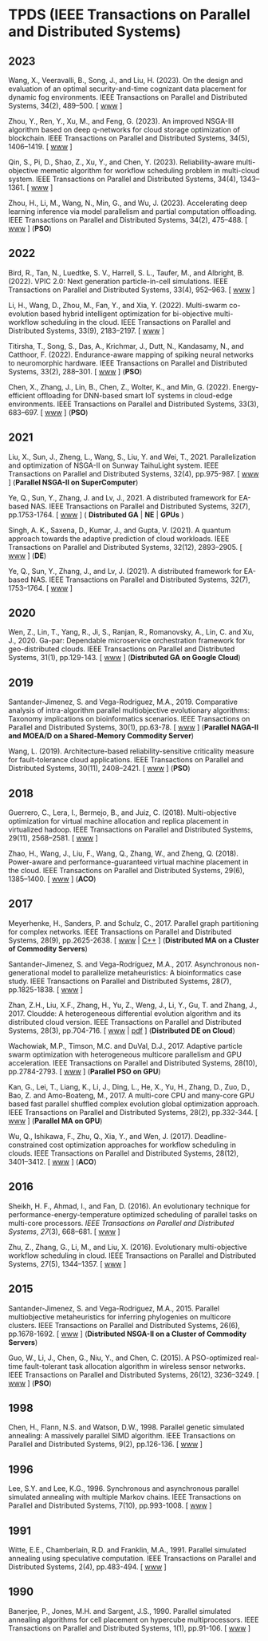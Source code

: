 # TPDS (IEEE Transactions on Parallel and Distributed Systems)

## 2023

Wang, X., Veeravalli, B., Song, J., and Liu, H. (2023). On the design and evaluation of an optimal security-and-time cognizant data placement for dynamic fog environments. IEEE Transactions on Parallel and Distributed Systems, 34(2), 489–500. [ [www](https://doi.org/10.1109/TPDS.2022.3223796) ]

Zhou, Y., Ren, Y., Xu, M., and Feng, G. (2023). An improved NSGA-III algorithm based on deep q-networks for cloud storage optimization of blockchain. IEEE Transactions on Parallel and Distributed Systems, 34(5), 1406–1419. [ [www](https://doi.org/10.1109/TPDS.2023.3243634) ]

Qin, S., Pi, D., Shao, Z., Xu, Y., and Chen, Y. (2023). Reliability-aware multi-objective memetic algorithm for workflow scheduling problem in multi-cloud system. IEEE Transactions on Parallel and Distributed Systems, 34(4), 1343–1361. [ [www](https://doi.org/10.1109/TPDS.2023.3245089) ]

Zhou, H., Li, M., Wang, N., Min, G., and Wu, J. (2023). Accelerating deep learning inference via model parallelism and partial computation offloading. IEEE Transactions on Parallel and Distributed Systems, 34(2), 475–488. [ [www](https://doi.org/10.1109/TPDS.2022.3222509) ] (**PSO**)

## 2022

Bird, R., Tan, N., Luedtke, S. V., Harrell, S. L., Taufer, M., and Albright, B. (2022). VPIC 2.0: Next generation particle-in-cell simulations. IEEE Transactions on Parallel and Distributed Systems, 33(4), 952–963. [ [www](https://doi.org/10.1109/TPDS.2021.3084795) ]

Li, H., Wang, D., Zhou, M., Fan, Y., and Xia, Y. (2022). Multi-swarm co-evolution based hybrid intelligent optimization for bi-objective multi-workflow scheduling in the cloud. IEEE Transactions on Parallel and Distributed Systems, 33(9), 2183–2197. [ [www](https://doi.org/10.1109/TPDS.2021.3122428) ]

Titirsha, T., Song, S., Das, A., Krichmar, J., Dutt, N., Kandasamy, N., and Catthoor, F. (2022). Endurance-aware mapping of spiking neural networks to neuromorphic hardware. IEEE Transactions on Parallel and Distributed Systems, 33(2), 288–301. [ [www](https://doi.org/10.1109/TPDS.2021.3065591) ] (**PSO**)

Chen, X., Zhang, J., Lin, B., Chen, Z., Wolter, K., and Min, G. (2022). Energy-efficient offloading for DNN-based smart IoT systems in cloud-edge environments. IEEE Transactions on Parallel and Distributed Systems, 33(3), 683–697. [ [www](https://doi.org/10.1109/TPDS.2021.3100298) ] (**PSO**)

## 2021

Liu, X., Sun, J., Zheng, L., Wang, S., Liu, Y. and Wei, T., 2021. Parallelization and optimization of NSGA-II on Sunway TaihuLight system. IEEE Transactions on Parallel and Distributed Systems, 32(4), pp.975-987. [ [www](https://ieeexplore.ieee.org/abstract/document/9253690) ] (**Parallel NSGA-II on SuperComputer**)

Ye, Q., Sun, Y., Zhang, J. and Lv, J., 2021. A distributed framework for EA-based NAS. IEEE Transactions on Parallel and Distributed Systems, 32(7), pp.1753-1764. [ [www](https://ieeexplore.ieee.org/abstract/document/9305984) ] ( **Distributed GA** | **NE** | **GPUs** )

Singh, A. K., Saxena, D., Kumar, J., and Gupta, V. (2021). A quantum approach towards the adaptive prediction of cloud workloads. IEEE Transactions on Parallel and Distributed Systems, 32(12), 2893–2905. [ [www](https://doi.org/10.1109/TPDS.2021.3079341) ] (**DE**)

Ye, Q., Sun, Y., Zhang, J., and Lv, J. (2021). A distributed framework for EA-based NAS. IEEE Transactions on Parallel and Distributed Systems, 32(7), 1753–1764. [ [www](https://doi.org/10.1109/TPDS.2020.3046774) ]

## 2020

Wen, Z., Lin, T., Yang, R., Ji, S., Ranjan, R., Romanovsky, A., Lin, C. and Xu, J., 2020. Ga-par: Dependable microservice orchestration framework for geo-distributed clouds. IEEE Transactions on Parallel and Distributed Systems, 31(1), pp.129-143. [ [www](https://ieeexplore.ieee.org/abstract/document/8766876) ] (**Distributed GA on Google Cloud**)

## 2019

Santander-Jimenez, S. and Vega-Rodriguez, M.A., 2019. Comparative analysis of intra-algorithm parallel multiobjective evolutionary algorithms: Taxonomy implications on bioinformatics scenarios. IEEE Transactions on Parallel and Distributed Systems, 30(1), pp.63-78. [ [www](https://ieeexplore.ieee.org/abstract/document/8409336) ] (**Parallel NAGA-II and MOEA/D on a Shared-Memory Commodity Server**)

Wang, L. (2019). Architecture-based reliability-sensitive criticality measure for fault-tolerance cloud applications. IEEE Transactions on Parallel and Distributed Systems, 30(11), 2408–2421. [ [www](https://doi.org/10.1109/TPDS.2019.2917900) ] (**PSO**)

## 2018

Guerrero, C., Lera, I., Bermejo, B., and Juiz, C. (2018). Multi-objective optimization for virtual machine allocation and replica placement in virtualized hadoop. IEEE Transactions on Parallel and Distributed Systems, 29(11), 2568–2581. [ [www](https://doi.org/10.1109/TPDS.2018.2837743) ]

Zhao, H., Wang, J., Liu, F., Wang, Q., Zhang, W., and Zheng, Q. (2018). Power-aware and performance-guaranteed virtual machine placement in the cloud. IEEE Transactions on Parallel and Distributed Systems, 29(6),
1385–1400. [ [www](https://doi.org/10.1109/TPDS.2018.2794369) ] (**ACO**)

## 2017

Meyerhenke, H., Sanders, P. and Schulz, C., 2017. Parallel graph partitioning for complex networks. IEEE Transactions on Parallel and Distributed Systems, 28(9), pp.2625-2638. [ [www](https://ieeexplore.ieee.org/abstract/document/7859409) | [C++](https://github.com/KaHIP/KaHIP) ] (**Distributed MA on a Cluster of Commodity Servers**)

Santander-Jimenez, S. and Vega-Rodríguez, M.A., 2017. Asynchronous non-generational model to parallelize metaheuristics: A bioinformatics case study. IEEE Transactions on Parallel and Distributed Systems, 28(7), pp.1825-1838. [ [www](https://ieeexplore.ieee.org/abstract/document/7801038) ]

Zhan, Z.H., Liu, X.F., Zhang, H., Yu, Z., Weng, J., Li, Y., Gu, T. and Zhang, J., 2017. Cloudde: A heterogeneous differential evolution algorithm and its distributed cloud version. IEEE Transactions on Parallel and Distributed Systems, 28(3), pp.704-716. [ [www](https://ieeexplore.ieee.org/abstract/document/7530859) | [pdf](https://ieeexplore.ieee.org/stamp/stamp.jsp?arnumber=7530859) ] (**Distributed DE on Cloud**)

Wachowiak, M.P., Timson, M.C. and DuVal, D.J., 2017. Adaptive particle swarm optimization with heterogeneous multicore parallelism and GPU acceleration. IEEE Transactions on Parallel and Distributed Systems, 28(10), pp.2784-2793. [ [www](https://ieeexplore.ieee.org/abstract/document/7886331) ] (**Parallel PSO on GPU**)

Kan, G., Lei, T., Liang, K., Li, J., Ding, L., He, X., Yu, H., Zhang, D., Zuo, D., Bao, Z. and Amo-Boateng, M., 2017. A multi-core CPU and many-core GPU based fast parallel shuffled complex evolution global optimization approach. IEEE Transactions on Parallel and Distributed Systems, 28(2), pp.332-344. [ [www](https://ieeexplore.ieee.org/abstract/document/7491261) ] (**Parallel MA on GPU**)

Wu, Q., Ishikawa, F., Zhu, Q., Xia, Y., and Wen, J. (2017). Deadline-constrained cost optimization approaches for workflow scheduling in clouds. IEEE Transactions on Parallel and Distributed Systems, 28(12), 3401–3412.
[ [www](https://doi.org/10.1109/TPDS.2017.2735400) ] (**ACO**)

## 2016

Sheikh, H. F., Ahmad, I., and Fan, D. (2016). An evolutionary technique for performance-energy-temperature optimized scheduling of parallel tasks on multi-core processors. *IEEE Transactions on Parallel and Distributed Systems*, *27*(3), 668–681. [ [www](https://doi.org/10.1109/TPDS.2015.2421352) ]

Zhu, Z., Zhang, G., Li, M., and Liu, X. (2016). Evolutionary multi-objective workflow scheduling in cloud. IEEE Transactions on Parallel and Distributed Systems, 27(5), 1344–1357. [ [www](https://doi.org/10.1109/TPDS.2015.2446459) ]

## 2015

Santander-Jimenez, S. and Vega-Rodriguez, M.A., 2015. Parallel multiobjective metaheuristics for inferring phylogenies on multicore clusters. IEEE Transactions on Parallel and Distributed Systems, 26(6), pp.1678-1692. [ [www](https://ieeexplore.ieee.org/abstract/document/6819075/) ] (**Distributed NSGA-II on a Cluster of Commodity Servers**)

Guo, W., Li, J., Chen, G., Niu, Y., and Chen, C. (2015). A PSO-optimized real-time fault-tolerant task allocation algorithm in wireless sensor networks. IEEE Transactions on Parallel and Distributed Systems, 26(12), 3236–3249. [ [www](https://doi.org/10.1109/TPDS.2014.2386343) ] (**PSO**)

## 1998

Chen, H., Flann, N.S. and Watson, D.W., 1998. Parallel genetic simulated annealing: A massively parallel SIMD algorithm. IEEE Transactions on Parallel and Distributed Systems, 9(2), pp.126-136. [ [www](https://ieeexplore.ieee.org/abstract/document/663870) ]

## 1996

Lee, S.Y. and Lee, K.G., 1996. Synchronous and asynchronous parallel simulated annealing with multiple Markov chains. IEEE Transactions on Parallel and Distributed Systems, 7(10), pp.993-1008. [ [www](https://ieeexplore.ieee.org/abstract/document/539732) ]

## 1991

Witte, E.E., Chamberlain, R.D. and Franklin, M.A., 1991. Parallel simulated annealing using speculative computation. IEEE Transactions on Parallel and Distributed Systems, 2(4), pp.483-494. [ [www](https://ieeexplore.ieee.org/abstract/document/97904) ]

## 1990

Banerjee, P., Jones, M.H. and Sargent, J.S., 1990. Parallel simulated annealing algorithms for cell placement on hypercube multiprocessors. IEEE Transactions on Parallel and Distributed Systems, 1(1), pp.91-106. [ [www](https://ieeexplore.ieee.org/document/80128) ]

